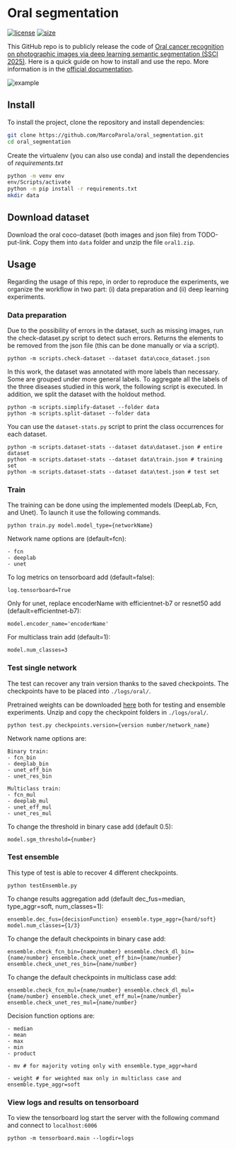 # **Oral segmentation**

[![license](https://img.shields.io/github/license/MarcoParola/oral_segmentation?style=plastic)]()
[![size](https://img.shields.io/github/languages/code-size/MarcoParola/oral_segmentation?style=plastic)]()

This GitHub repo is to publicly release the code of [Oral cancer recognition on photographic images via deep learning semantic segmentation (SSCI 2025)](). Here is a quick guide on how to install and use the repo. More information is in the [official documentation](doc/README.md).

![example](https://github.com/MarcoParola/oral_segmentation/assets/32603898/8dc53d9c-6288-4b8e-a029-fa141c31ecc1)

## Install 

To install the project, clone the repository and install dependencies:
```sh
git clone https://github.com/MarcoParola/oral_segmentation.git
cd oral_segmentation
```

Create the virtualenv (you can also use conda) and install the dependencies of *requirements.txt*

```sh
python -m venv env
env/Scripts/activate
python -m pip install -r requirements.txt
mkdir data
```


## Download dataset
Download the oral coco-dataset (both images and json file) from TODO-put-link. Copy them into `data` folder and unzip the file `oral1.zip`.

## Usage
Regarding the usage of this repo, in order to reproduce the experiments, we organize the workflow in two part: (i) data preparation and (ii) deep learning experiments.

### Data preparation
Due to the possibility of errors in the dataset, such as missing images, run the check-dataset.py script to detect such errors. Returns the elements to be removed from the json file (this can be done manually or via a script).
```
python -m scripts.check-dataset --dataset data\coco_dataset.json
```
In this work, the dataset was annotated with more labels than necessary. Some are grouped under more general labels. To aggregate all the labels of the three diseases studied in this work, the following script is executed. In addition, we split the dataset with the holdout method.
```
python -m scripts.simplify-dataset --folder data
python -m scripts.split-dataset --folder data
```

You can use the `dataset-stats.py`   script to print the class occurrences for each dataset.
```
python -m scripts.dataset-stats --dataset data\dataset.json # entire dataset
python -m scripts.dataset-stats --dataset data\train.json # training set
python -m scripts.dataset-stats --dataset data\test.json # test set
```


### Train
The training can be done using the implemented models (DeepLab, Fcn, and Unet). To launch it use the following commands.
```
python train.py model.model_type={networkName}
```
Network name options are (default=fcn):
```
- fcn 
- deeplab 
- unet 
```
To log metrics on tensorboard add (default=false):
```
log.tensorboard=True 
```
Only for unet, replace encoderName with efficientnet-b7 or resnet50 add (default=efficientnet-b7):
```
model.encoder_name='encoderName' 
```
For multiclass train add (default=1):
```
model.num_classes=3 
```


### Test single network
The test can recover any train version thanks to the saved checkpoints. The checkpoints have to be placed into `./logs/oral/`.

Pretrained weights can be downloaded [here](https://drive.google.com/file/d/1jRZuxER9ESNEsWZJdqha3k57fhvPYwv7/view?usp=drive_link) both for testing and ensemble experiments. 
Unzip and copy the checkpoint folders in `./logs/oral/`.

```
python test.py checkpoints.version={version number/network_name}
```
Network name options are: 
```
Binary train:
- fcn_bin
- deeplab_bin
- unet_eff_bin
- unet_res_bin 

Multiclass train:
- fcn_mul
- deeplab_mul
- unet_eff_mul
- unet_res_mul
```

To change the threshold in binary case add (default 0.5):
```
model.sgm_threshold={number} 
```


### Test ensemble
This type of test is able to recover 4 different checkpoints.
```
python testEnsemble.py
```
To change results aggregation add (default dec_fus=median, type_aggr=soft, num_classes=1):
```
ensemble.dec_fus={decisionFunction} ensemble.type_aggr={hard/soft} model.num_classes={1/3} 
```
To change the default checkpoints in binary case add:
```
ensemble.check_fcn_bin={name/number} ensemble.check_dl_bin={name/number} ensemble.check_unet_eff_bin={name/number} ensemble.check_unet_res_bin={name/number}
```
To change the default checkpoints in multiclass case add:
```
ensemble.check_fcn_mul={name/number} ensemble.check_dl_mul={name/number} ensemble.check_unet_eff_mul={name/number} ensemble.check_unet_res_mul={name/number}
```
Decision function options are:
```
- median
- mean
- max
- min
- product

- mv # for majority voting only with ensemble.type_aggr=hard

- weight # for weighted max only in multiclass case and ensemble.type_aggr=soft
```


### View logs and results on tensorboard

To view the tensorboard log start the server with the following command and connect to `localhost:6006`
```
python -m tensorboard.main --logdir=logs
```
